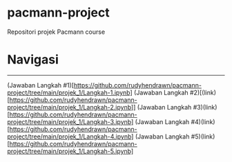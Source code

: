 # pacmann-project

Repositori projek Pacmann course


# Navigasi
---
(Jawaban Langkah #1)[https://github.com/rudyhendrawn/pacmann-project/tree/main/projek_1/Langkah-1.ipynb]
(Jawaban Langkah #2)[(link)[https://github.com/rudyhendrawn/pacmann-project/tree/main/projek_1/Langkah-2.ipynb]]
(Jawaban Langkah #3)(link)[https://github.com/rudyhendrawn/pacmann-project/tree/main/projek_1/Langkah-3.ipynb]
(Jawaban Langkah #4)(link)[https://github.com/rudyhendrawn/pacmann-project/tree/main/projek_1/Langkah-4.ipynb]
(Jawaban Langkah #5)(link)[https://github.com/rudyhendrawn/pacmann-project/tree/main/projek_1/Langkah-5.ipynb]